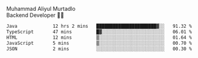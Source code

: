 Muhammad Aliyul Murtadlo
<br>
Backend Developer 👨‍💻
<br>
<!--START_SECTION:waka-->

```txt
Java             12 hrs 2 mins   ██████████████████████▓░░   91.32 %
TypeScript       47 mins         █▓░░░░░░░░░░░░░░░░░░░░░░░   06.01 %
HTML             12 mins         ▒░░░░░░░░░░░░░░░░░░░░░░░░   01.64 %
JavaScript       5 mins          ▒░░░░░░░░░░░░░░░░░░░░░░░░   00.70 %
JSON             2 mins          ░░░░░░░░░░░░░░░░░░░░░░░░░   00.30 %
```

<!--END_SECTION:waka-->
